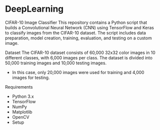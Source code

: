 ﻿# DeepLearning
CIFAR-10 Image Classifier
This repository contains a Python script that builds a Convolutional Neural Network (CNN) using TensorFlow and Keras to classify images from the CIFAR-10 dataset. The script includes data preparation, model creation, training, evaluation, and testing on a custom image.

Dataset
The CIFAR-10 dataset consists of 60,000 32x32 color images in 10 different classes, with 6,000 images per class. The dataset is divided into 50,000 training images and 10,000 testing images.

- In this case, only 20,000 images were used for training and 4,000 images for testing.

Requirements
- Python 3.x
- TensorFlow
- NumPy
- Matplotlib
- OpenCV
- Setup
